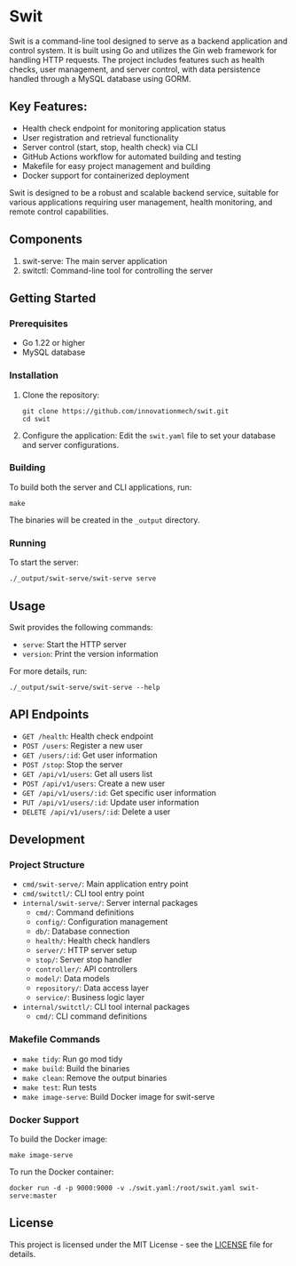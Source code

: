 # Swit

Swit is a command-line tool designed to serve as a backend application and control system. It is built using Go and utilizes the Gin web framework for handling HTTP requests. The project includes features such as health checks, user management, and server control, with data persistence handled through a MySQL database using GORM.

## Key Features:
- Health check endpoint for monitoring application status
- User registration and retrieval functionality
- Server control (start, stop, health check) via CLI
- GitHub Actions workflow for automated building and testing
- Makefile for easy project management and building
- Docker support for containerized deployment

Swit is designed to be a robust and scalable backend service, suitable for various applications requiring user management, health monitoring, and remote control capabilities.

## Components

1. swit-serve: The main server application
2. switctl: Command-line tool for controlling the server

## Getting Started

### Prerequisites

- Go 1.22 or higher
- MySQL database

### Installation

1. Clone the repository:
   ```
   git clone https://github.com/innovationmech/swit.git
   cd swit
   ```

2. Configure the application:
   Edit the `swit.yaml` file to set your database and server configurations.

### Building

To build both the server and CLI applications, run:
```
make
```
The binaries will be created in the `_output` directory.

### Running

To start the server:
```
./_output/swit-serve/swit-serve serve
```

## Usage

Swit provides the following commands:

- `serve`: Start the HTTP server
- `version`: Print the version information

For more details, run:
```
./_output/swit-serve/swit-serve --help
```

## API Endpoints

- `GET /health`: Health check endpoint
- `POST /users`: Register a new user
- `GET /users/:id`: Get user information
- `POST /stop`: Stop the server
- `GET /api/v1/users`: Get all users list
- `POST /api/v1/users`: Create a new user
- `GET /api/v1/users/:id`: Get specific user information
- `PUT /api/v1/users/:id`: Update user information
- `DELETE /api/v1/users/:id`: Delete a user

## Development

### Project Structure

- `cmd/swit-serve/`: Main application entry point
- `cmd/switctl/`: CLI tool entry point
- `internal/swit-serve/`: Server internal packages
  - `cmd/`: Command definitions
  - `config/`: Configuration management
  - `db/`: Database connection
  - `health/`: Health check handlers
  - `server/`: HTTP server setup
  - `stop/`: Server stop handler
  - `controller/`: API controllers
  - `model/`: Data models
  - `repository/`: Data access layer
  - `service/`: Business logic layer
- `internal/switctl/`: CLI tool internal packages
  - `cmd/`: CLI command definitions

### Makefile Commands

- `make tidy`: Run go mod tidy
- `make build`: Build the binaries
- `make clean`: Remove the output binaries
- `make test`: Run tests
- `make image-serve`: Build Docker image for swit-serve

### Docker Support

To build the Docker image:
```
make image-serve
```

To run the Docker container:
```
docker run -d -p 9000:9000 -v ./swit.yaml:/root/swit.yaml swit-serve:master
```

## License

This project is licensed under the MIT License - see the [LICENSE](LICENSE) file for details.
